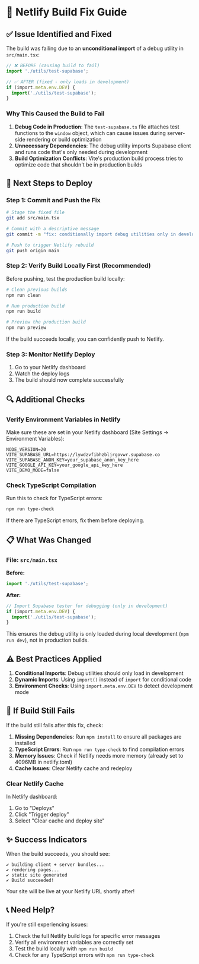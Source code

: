 # 🔧 Netlify Build Fix Guide

## ✅ Issue Identified and Fixed

The build was failing due to an **unconditional import** of a debug utility in `src/main.tsx`:

```typescript
// ❌ BEFORE (causing build to fail)
import './utils/test-supabase';

// ✅ AFTER (fixed - only loads in development)
if (import.meta.env.DEV) {
  import('./utils/test-supabase');
}
```

### Why This Caused the Build to Fail

1. **Debug Code in Production**: The `test-supabase.ts` file attaches test functions to the `window` object, which can cause issues during server-side rendering or build optimization
2. **Unnecessary Dependencies**: The debug utility imports Supabase client and runs code that's only needed during development
3. **Build Optimization Conflicts**: Vite's production build process tries to optimize code that shouldn't be in production builds

## 🚀 Next Steps to Deploy

### Step 1: Commit and Push the Fix

```bash
# Stage the fixed file
git add src/main.tsx

# Commit with a descriptive message
git commit -m "fix: conditionally import debug utilities only in development mode"

# Push to trigger Netlify rebuild
git push origin main
```

### Step 2: Verify Build Locally First (Recommended)

Before pushing, test the production build locally:

```bash
# Clean previous builds
npm run clean

# Run production build
npm run build

# Preview the production build
npm run preview
```

If the build succeeds locally, you can confidently push to Netlify.

### Step 3: Monitor Netlify Deploy

1. Go to your Netlify dashboard
2. Watch the deploy logs
3. The build should now complete successfully

## 🔍 Additional Checks

### Verify Environment Variables in Netlify

Make sure these are set in your Netlify dashboard (Site Settings → Environment Variables):

```env
NODE_VERSION=20
VITE_SUPABASE_URL=https://lywdzvfibhzbljrgovwr.supabase.co
VITE_SUPABASE_ANON_KEY=your_supabase_anon_key_here
VITE_GOOGLE_API_KEY=your_google_api_key_here
VITE_DEMO_MODE=false
```

### Check TypeScript Compilation

Run this to check for TypeScript errors:

```bash
npm run type-check
```

If there are TypeScript errors, fix them before deploying.

## 📋 What Was Changed

### File: `src/main.tsx`

**Before:**
```typescript
import './utils/test-supabase';
```

**After:**
```typescript
// Import Supabase tester for debugging (only in development)
if (import.meta.env.DEV) {
  import('./utils/test-supabase');
}
```

This ensures the debug utility is only loaded during local development (`npm run dev`), not in production builds.

## ⚠️ Best Practices Applied

1. **Conditional Imports**: Debug utilities should only load in development
2. **Dynamic Imports**: Using `import()` instead of `import` for conditional code
3. **Environment Checks**: Using `import.meta.env.DEV` to detect development mode

## 🐛 If Build Still Fails

If the build still fails after this fix, check:

1. **Missing Dependencies**: Run `npm install` to ensure all packages are installed
2. **TypeScript Errors**: Run `npm run type-check` to find compilation errors
3. **Memory Issues**: Check if Netlify needs more memory (already set to 4096MB in netlify.toml)
4. **Cache Issues**: Clear Netlify cache and redeploy

### Clear Netlify Cache

In Netlify dashboard:
1. Go to "Deploys"
2. Click "Trigger deploy"
3. Select "Clear cache and deploy site"

## ✨ Success Indicators

When the build succeeds, you should see:

```
✔ building client + server bundles...
✔ rendering pages...
✔ static site generated
✔ Build succeeded!
```

Your site will be live at your Netlify URL shortly after!

## 📞 Need Help?

If you're still experiencing issues:
1. Check the full Netlify build logs for specific error messages
2. Verify all environment variables are correctly set
3. Test the build locally with `npm run build`
4. Check for any TypeScript errors with `npm run type-check`
